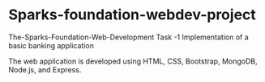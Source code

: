 # Sparks-foundation-webdev-project
The-Sparks-Foundation-Web-Development
Task -1 Implementation of a basic banking application

The web application is developed using HTML, CSS, Bootstrap, MongoDB, Node.js, and Express.
